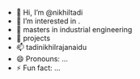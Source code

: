 - 👋 Hi, I’m @nikhiltadi
- 👀 I’m interested in .
- 🌱 masters in industrial engineering
- 💞️ projects 
- 📫 tadinikhilrajanaidu
- 😄 Pronouns: ...
- ⚡ Fun fact: ...

<!---
nikhiltadi23/nikhiltadi23 is a ✨ special ✨ repository because its `README.md` (this file) appears on your GitHub profile.
You can click the Preview link to take a look at your changes.
--->
